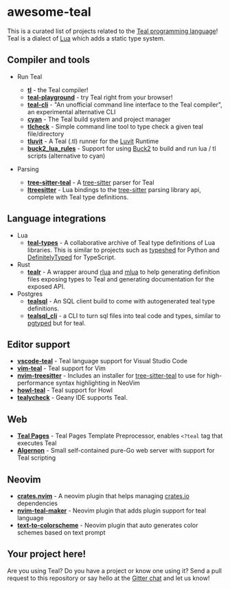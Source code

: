 # awesome-teal

This is a curated list of projects related to the [Teal programming language](http://teal-language.org)!
Teal is a dialect of [Lua](http://lua.org) which adds a static type system.

## Compiler and tools

* Run Teal
  * [**tl**](https://github.com/teal-language/tl) - the Teal compiler!
  * [**teal-playground**](https://github.com/teal-language/teal-playground) - try Teal right from your browser!
  * [**teal-cli**](https://github.com/euclidianAce/teal-cli) - "An unofficial command line interface to the Teal compiler", an experimental alternative CLI
  * [**cyan**](https://github.com/teal-language/cyan) - The Teal build system and project manager
  * [**tlcheck**](https://github.com/svermeulen/tlcheck) - Simple command line tool to type check a given teal file/directory
  * [**tluvit**](https://github.com/UrNightmaree/tluvit) - A Teal (.tl) runner for the [Luvit](https://luvit.io) Runtime
  * [**buck2_lua_rules**](https://github.com/svermeulen/buck2_lua_rules) - Support for using [Buck2](https://github.com/facebook/buck2) to build and run lua / tl scripts (alternative to cyan)

* Parsing
  * [**tree-sitter-teal**](https://github.com/euclidianAce/tree-sitter-teal) - A
    [tree-sitter](http://tree-sitter.github.io/tree-sitter/) parser for Teal
  * [**ltreesitter**](https://github.com/euclidianAce/ltreesitter) - Lua bindings to the [tree-sitter](http://tree-sitter.github.io/tree-sitter) parsing library api, complete with Teal type definitions.

## Language integrations

* Lua
  * [**teal-types**](https://github.com/teal-language/teal-types) - A collaborative archive of Teal type definitions
    of Lua libraries. This is similar to projects such as [typeshed](https://github.com/python/typeshed/) for Python
    and [DefinitelyTyped](https://github.com/DefinitelyTyped/DefinitelyTyped/) for TypeScript.
* Rust
  * [**tealr**](https://github.com/lenscas/tealr) - A wrapper around [rlua](https://crates.io/crates/rlua) and [mlua](https://crates.io/crates/mlua)
    to help generating definition files exposing types to Teal and generating documentation for the exposed API.
* Postgres
  * [**tealsql**](https://github.com/lenscas/tealsql) - An SQL client build to come with autogenerated teal type definitions.
  * [**tealsql_cli**](https://github.com/lenscas/tealsql) - a CLI to turn sql files into teal code and types, similar to [pgtyped]("https://github.com/adelsz/pgtyped") but for teal.

## Editor support

* [**vscode-teal**](https://github.com/teal-language/vscode-teal) - Teal language support for Visual Studio Code
* [**vim-teal**](https://github.com/teal-language/vim-teal) - Teal support for Vim
* [**nvim-treesitter**](https://github.com/nvim-treesitter/nvim-treesitter) - Includes an installer for [tree-sitter-teal](https://github.com/euclidianAce/tree-sitter-teal) to use for high-performance syntax highlighting in NeoVim
* [**howl-teal**](https://github.com/ghsttwn/howl-teal) - Teal support for Howl
* [**tealycheck**](https://github.com/Yenoxel/tealycheck-for-geany) - Geany IDE supports Teal.

## Web

* [**Teal Pages**](https://github.com/exlunaproject/teal-pages) - Teal Pages Template Preprocessor,
  enables `<?teal` tag that executes Teal
* [**Algernon**](https://github.com/xyproto/algernon) - Small self-contained pure-Go web server with support for Teal scripting

## Neovim

* [**crates.nvim**](https://github.com/saecki/crates.nvim) - A neovim plugin that helps managing [crates.io](https://crates.io/) dependencies
* [**nvim-teal-maker**](https://github.com/svermeulen/nvim-teal-maker) - Neovim plugin that adds plugin support for teal language
* [**text-to-colorscheme**](https://github.com/svermeulen/text-to-colorscheme) - Neovim plugin that auto generates color schemes based on text prompt

## Your project here!

Are you using Teal? Do you have a project or know one using it? Send a pull request to this repository
or say hello at the [Gitter chat](https://gitter.im/teal-language/community) and let us know!
